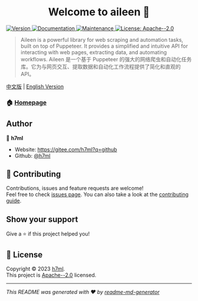 <h1 align="center">Welcome to aileen 👋</h1>
<p>
  <a href="https://www.npmjs.com/package/aileen" target="_blank">
    <img alt="Version" src="https://img.shields.io/npm/v/aileen.svg">
  </a>
  <a href="https://github.com/h7ml/aileen#readme" target="_blank">
    <img alt="Documentation" src="https://img.shields.io/badge/documentation-yes-brightgreen.svg" />
  </a>
  <a href="https://github.com/h7ml/aileen/graphs/commit-activity" target="_blank">
    <img alt="Maintenance" src="https://img.shields.io/badge/Maintained%3F-yes-green.svg" />
  </a>
  <a href="https://github.com/h7ml/aileen/blob/master/LICENSE" target="_blank">
    <img alt="License: Apache--2.0" src="https://img.shields.io/github/license/h7ml/aileen" />
  </a>
</p>

> Aileen is a powerful library for web scraping and automation tasks, built on top of Puppeteer. It provides a simplified and intuitive API for interacting with web pages, extracting data, and automating workflows. Aileen 是一个基于 Puppeteer 的强大的网络爬虫和自动化任务库。它为与网页交互、提取数据和自动化工作流程提供了简化和直观的 API。

<a href="README_CN.md">中文版</a> | <a href="/">English Version</a>

### 🏠 [Homepage](https://github.com/h7ml/aileen)

## Author

👤 **h7ml**

- Website: https://gitee.com/h7ml?q=github
- Github: [@h7ml](https://github.com/h7ml)

## 🤝 Contributing

Contributions, issues and feature requests are welcome!<br />Feel free to check [issues page](https://github.com/h7ml/aileen/issues). You can also take a look at the [contributing guide](https://github.com/h7ml/aileen/blob/master/CONTRIBUTING.md).

## Show your support

Give a ⭐️ if this project helped you!

## 📝 License

Copyright © 2023 [h7ml](https://github.com/h7ml).<br />
This project is [Apache--2.0](https://github.com/h7ml/aileen/blob/master/LICENSE) licensed.

---

_This README was generated with ❤️ by [readme-md-generator](https://github.com/kefranabg/readme-md-generator)_
